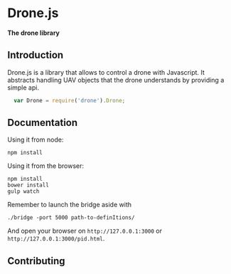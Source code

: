# Drone.js 

**The drone library**

## Introduction

Drone.js is a library that allows to control a drone with Javascript.
It abstracts handling UAV objects that the drone understands by
providing a simple api. 


```javascript
  var Drone = require('drone').Drone;
```

## Documentation 

Using it from node:

```
npm install 
```

Using it from the browser: 

```
npm install
bower install 
gulp watch
```

Remember to launch the bridge aside with 

```
./bridge -port 5000 path-to-definItions/
```

And open your browser on `http://127.0.0.1:3000` or `http://127.0.0.1:3000/pid.html`.

## Contributing 

